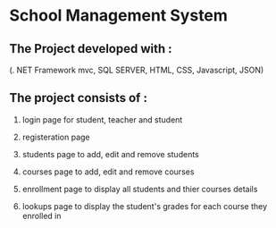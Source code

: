 # School Management System
## The Project developed with : 
(. NET Framework mvc, SQL
SERVER, HTML, CSS, Javascript, JSON)

## The project consists of :
1. login page for student, teacher and student
2. registeration page
3. students page to add, edit and remove students
4. courses page to add, edit and remove courses
5. enrollment page to display all students and thier courses
details

6. lookups page to display the student's grades for each
course they enrolled in
